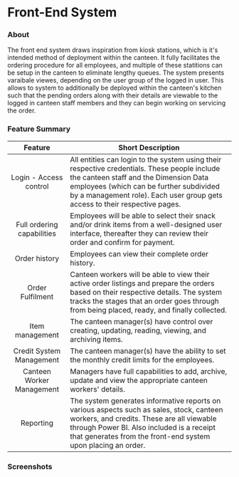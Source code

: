 # Front-End System

### About
The front end system draws inspiration from kiosk stations, which is it's intended method of deployment within the canteen. It fully facilitates the ordering procedure for all employees, and multiple of these statitions can be setup in the canteen to eliminate lengthy queues. The system presents varaibale viewes, depending on the user group of the logged in user. This allows to system to additionally be deployed within the canteen's kitchen such that the pending orders along with their details are viewable to the logged in canteen staff members and they can begin working on servicing the order.

### Feature Summary

| **Feature**                | **Short Description**                                                                                                                                                                                                                                           |
|:----------------------------:|-----------------------------------------------------------------------------------------------------------------------------------------------------------------------------------------------------------------------------------------------------------------|
|   Login - Access control   | All entities can login to the system using their respective credentials. These people include the canteen staff and the Dimension Data employees (which can be further subdivided by a management role). Each user group gets access to their respective pages. |
| Full ordering capabilities | Employees will be able to select their snack and/or drink items from a well-designed user interface, thereafter they can review their order and confirm for payment.                                                                                            |
|        Order history       | Employees can view their complete order history.                                                                                                                                                                                                                |
|      Order Fulfilment      | Canteen workers will be able to view their active order listings and prepare the orders based on their respective details. The system tracks the stages that an order goes through from being placed, ready, and finally collected.                             |
|       Item management      | The canteen manager(s) have control over creating, updating, reading, viewing, and archiving items.                                                                                                                                                             |
|  Credit System Management  | The canteen manager(s) have the ability to set the monthly credit limits for the employees.                                                                                                                                                                     |
|  Canteen Worker Management | Managers have full capabilities to add, archive, update and view the appropriate canteen workers' details.                                                                                                                                                      |
|          Reporting         | The system generates informative reports on various aspects such as sales, stock, canteen workers, and credits. These are all viewable through Power BI. Also included is a receipt that generates from the front-end system upon placing an order.             |

### Screenshots
